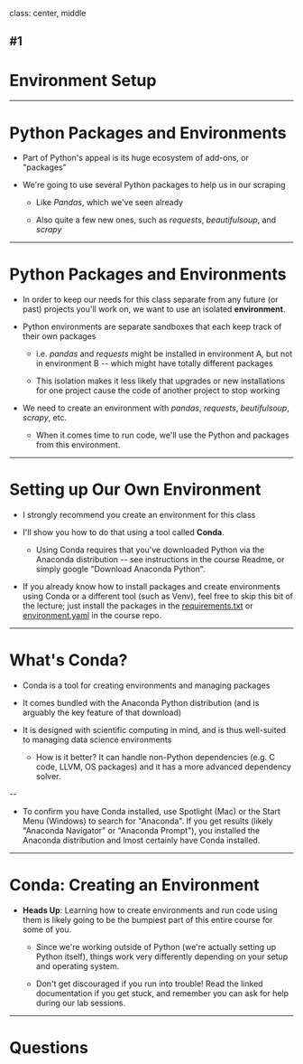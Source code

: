 class: center, middle

## #1
# Environment Setup

---

# Python Packages and Environments

- Part of Python's appeal is its huge ecosystem of add-ons, or "packages"

- We're going to use several Python packages to help us in our scraping

  - Like *Pandas*, which we've seen already

  - Also quite a few new ones, such as *requests*, *beautifulsoup*, and *scrapy*

---

# Python Packages and Environments

- In order to keep our needs for this class separate from any future (or past) projects you'll work on, we want to use an isolated **environment**.

- Python environments are separate sandboxes that each keep track of their own packages

  - i.e. *pandas* and *requests* might be installed in environment A, but not in environment B -- which might have totally different packages

  - This isolation makes it less likely that upgrades or new installations for one project cause the code of another project to stop working

- We need to create an environment with *pandas*, *requests*, *beutifulsoup*, *scrapy*, etc.
  
  - When it comes time to run code, we'll use the Python and packages from this environment.

---

# Setting up Our Own Environment

- I strongly recommend you create an environment for this class

- I'll show you how to do that using a tool called **Conda**.

  - Using Conda requires that you've downloaded Python via the Anaconda distribution -- see instructions in the course Readme, or simply google "Download Anaconda Python".

- If you already know how to install packages and create environments using Conda or a different tool (such as Venv), feel free to skip this bit of the lecture; just install the packages in the [requirements.txt](https://github.com/uc-python/python-for-web-scraping/blob/master/requirements.txt) or [environment.yaml](https://github.com/uc-python/python-for-web-scraping/blob/master/environment.yaml) in the course repo.

---

# What's Conda?

- Conda is a tool for creating environments and managing packages

- It comes bundled with the Anaconda Python distribution (and is arguably the key feature of that download)

- It is designed with scientific computing in mind, and is thus well-suited to managing data science environments
  
  - How is it better? It can handle non-Python dependencies (e.g. C code, LLVM, OS packages) and it has a more advanced dependency solver.

--

- To confirm you have Conda installed, use Spotlight (Mac) or the Start Menu (Windows) to search for "Anaconda". If you get results (likely "Anaconda Navigator" or "Anaconda Prompt"), you installed the Anaconda distribution and lmost certainly have Conda installed.

---

# Conda: Creating an Environment

- **Heads Up**: Learning how to create environments and run code using them is likely going to be the bumpiest part of this entire course for some of you.

  - Since we're working outside of Python (we're actually setting up Python itself), things work very differently depending on your setup and operating system.

  - Don't get discouraged if you run into trouble! Read the linked documentation if you get stuck, and remember you can ask for help during our lab sessions.

---

# Questions
